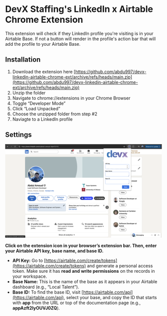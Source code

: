 # DevX Staffing's LinkedIn x Airtable Chrome Extension

This extension will check if they LinkedIn profile you're visiting is in your Airtable Base. If not a button will render in the profile's action bar that will add the profile to your Airtable Base.

## Installation

1. Download the extension here [https://github.com/abdu997/devx-linkedin-airtable-chrome-ext/archive/refs/heads/main.zip](https://github.com/abdu997/devx-linkedin-airtable-chrome-ext/archive/refs/heads/main.zip)
2. Unzip the folder
3. Navigate to chrome://extensions in your Chrome Browser
4. Toggle “Developer Mode”
5. Click “Load Unpacked”
6. Choose the unzipped folder from step #2
7. Naviagte to a LinkedIn profile

## Settings

![Demo Screenshot](./files/demo.png)


**Click on the extension icon in your browser’s extension bar. Then, enter your Airtable API key, base name, and base ID.**

* **API Key:** Go to [https://airtable.com/create/tokens](https://airtable.com/create/tokens) and generate a personal access token. Make sure it has **read and write permissions** on the records in your workspace.
* **Base Name:** This is the name of the base as it appears in your Airtable dashboard (e.g., “Local Talent”).
* **Base ID:** To find the base ID, visit [https://airtable.com/api](https://airtable.com/api), select your base, and copy the ID that starts with **app** from the URL or top of the documentation page (e.g., **appAzft2IyOUVJ0ZQ**).
